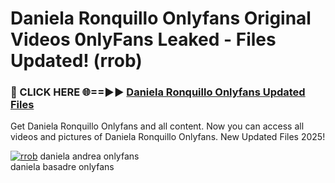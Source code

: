 # Daniela Ronquillo Onlyfans Original Videos 0nlyFans Leaked - Files Updated! (rrob)

<h3>🔴 CLICK HERE 🌐==►► <a href="https://tinyurl.com/4seja8ks" rel="nofollow">Daniela Ronquillo Onlyfans Updated Files</a></h3>

Get Daniela Ronquillo Onlyfans and all content. Now you can access all videos and pictures of Daniela Ronquillo Onlyfans. New Updated Files 2025!

[![rrob](https://i.imgur.com/EWjZXRe.gif)](https://tinyurl.com/4seja8ks)
daniela andrea onlyfans<br>
daniela basadre onlyfans